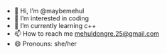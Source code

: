 - 👋 Hi, I’m @maybemehul
- 👀 I’m interested in coding
- 🌱 I’m currently learning c++
- 📫 How to reach me mehuldongre.25@gmail.com
- 😄 Pronouns: she/her
  

<!---
maybemehul/maybemehul is a ✨ special ✨ repository because its `README.md` (this file) appears on your GitHub profile.
You can click the Preview link to take a look at your changes.
--->
